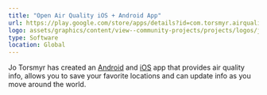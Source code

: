 ```yaml
---
title: "Open Air Quality iOS + Android App"
url: https://play.google.com/store/apps/details?id=com.torsmyr.airquality
logo: assets/graphics/content/view--community-projects/projects/logos/jo_app.jpg
type: Software
location: Global
---
```


Jo Torsmyr has created an [Android](https://play.google.com/store/apps/details?id=com.torsmyr.airquality) and [iOS](https://itunes.apple.com/us/app/open-air-quality/id1192806508?mt=8) app that provides air quality info, allows you to save your favorite locations and can update info as you move around the world.